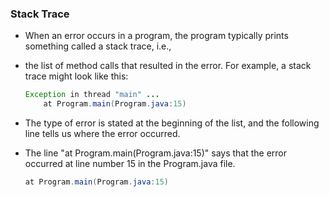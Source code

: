 ### Stack Trace
- When an error occurs in a program, the program typically prints something called a stack trace, i.e.,
- the list of method calls that resulted in the error. For example, a stack trace might look like this:
  
  ```java
  Exception in thread "main" ...
      at Program.main(Program.java:15)

  ```
- The type of error is stated at the beginning of the list,
 and the following line tells us where the error occurred.
- The line "at Program.main(Program.java:15)" says that the error occurred at line number 15 in the Program.java file.
  ```java
  at Program.main(Program.java:15)


  ```  

  
